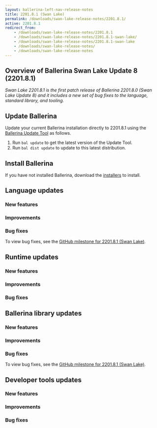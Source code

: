 ```yaml
---
layout: ballerina-left-nav-release-notes
title: 2201.8.1 (Swan Lake) 
permalink: /downloads/swan-lake-release-notes/2201.8.1/
active: 2201.8.1
redirect_from: 
    - /downloads/swan-lake-release-notes/2201.8.1
    - /downloads/swan-lake-release-notes/2201.8.1-swan-lake/
    - /downloads/swan-lake-release-notes/2201.8.1-swan-lake
    - /downloads/swan-lake-release-notes/
    - /downloads/swan-lake-release-notes
---
```


## Overview of Ballerina Swan Lake Update 8 (2201.8.1)

<em>Swan Lake 2201.8.1 is the first patch release of Ballerina 2201.8.0 (Swan Lake Update 8) and it includes a new set of bug fixes to the language, standard library, and tooling.</em>

## Update Ballerina

Update your current Ballerina installation directly to 2201.8.1 using the [Ballerina Update Tool](/learn/update-tool/) as follows.

1. Run `bal update` to get the latest version of the Update Tool.
2. Run `bal dist update` to update to this latest distribution.

## Install Ballerina

If you have not installed Ballerina, download the [installers](/downloads/#swanlake) to install.

## Language updates

### New features

### Improvements

### Bug fixes

To view bug fixes, see the [GitHub milestone for 2201.8.1 (Swan Lake)](https://github.com/ballerina-platform/ballerina-lang/issues?q=is%3Aissue+label%3AType%2FBug+is%3Aclosed+milestone%3A2201.8.1).

## Runtime updates

### New features

### Improvements

### Bug fixes

## Ballerina library updates

### New features

### Improvements

### Bug fixes

To view bug fixes, see the [GitHub milestone for 2201.8.1 (Swan Lake)](https://github.com/ballerina-platform/ballerina-standard-library/issues?q=is%3Aissue+label%3AType%2FBug+is%3Aclosed+milestone%3A2201.8.1).

## Developer tools updates

### New features

### Improvements

### Bug fixes

